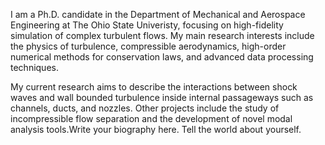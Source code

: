 I am a Ph.D. candidate in the Department of Mechanical and Aerospace Engineering at The Ohio State Univeristy, focusing on high-fidelity simulation of complex turbulent flows. My main research interests include the physics of turbulence, compressible aerodynamics, high-order numerical methods for conservation laws, and advanced data processing techniques.

My current research aims to describe the interactions between shock waves and wall bounded turbulence inside internal passageways such as channels, ducts, and nozzles. Other projects include the study of incompressible flow separation and the development of novel modal analysis tools.Write your biography here. Tell the world about yourself. 